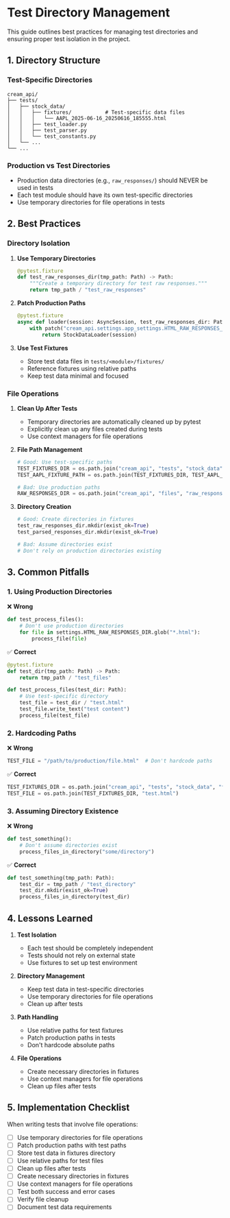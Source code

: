 # Test Directory Management

This guide outlines best practices for managing test directories and ensuring proper test isolation in the project.

## 1. Directory Structure

### Test-Specific Directories
```
cream_api/
├── tests/
│   ├── stock_data/
│   │   ├── fixtures/           # Test-specific data files
│   │   │   └── AAPL_2025-06-16_20250616_185555.html
│   │   ├── test_loader.py
│   │   ├── test_parser.py
│   │   └── test_constants.py
│   └── ...
└── ...
```

### Production vs Test Directories
- Production data directories (e.g., `raw_responses/`) should NEVER be used in tests
- Each test module should have its own test-specific directories
- Use temporary directories for file operations in tests

## 2. Best Practices

### Directory Isolation
1. **Use Temporary Directories**
   ```python
   @pytest.fixture
   def test_raw_responses_dir(tmp_path: Path) -> Path:
       """Create a temporary directory for test raw responses."""
       return tmp_path / "test_raw_responses"
   ```

2. **Patch Production Paths**
   ```python
   @pytest.fixture
   async def loader(session: AsyncSession, test_raw_responses_dir: Path) -> StockDataLoader:
       with patch("cream_api.settings.app_settings.HTML_RAW_RESPONSES_DIR", test_raw_responses_dir):
           return StockDataLoader(session)
   ```

3. **Use Test Fixtures**
   - Store test data files in `tests/<module>/fixtures/`
   - Reference fixtures using relative paths
   - Keep test data minimal and focused

### File Operations
1. **Clean Up After Tests**
   - Temporary directories are automatically cleaned up by pytest
   - Explicitly clean up any files created during tests
   - Use context managers for file operations

2. **File Path Management**
   ```python
   # Good: Use test-specific paths
   TEST_FIXTURES_DIR = os.path.join("cream_api", "tests", "stock_data", "fixtures")
   TEST_AAPL_FIXTURE_PATH = os.path.join(TEST_FIXTURES_DIR, TEST_AAPL_FIXTURE)

   # Bad: Use production paths
   RAW_RESPONSES_DIR = os.path.join("cream_api", "files", "raw_responses")  # Don't do this
   ```

3. **Directory Creation**
   ```python
   # Good: Create directories in fixtures
   test_raw_responses_dir.mkdir(exist_ok=True)
   test_parsed_responses_dir.mkdir(exist_ok=True)

   # Bad: Assume directories exist
   # Don't rely on production directories existing
   ```

## 3. Common Pitfalls

### 1. Using Production Directories
❌ **Wrong**
```python
def test_process_files():
    # Don't use production directories
    for file in settings.HTML_RAW_RESPONSES_DIR.glob("*.html"):
        process_file(file)
```

✅ **Correct**
```python
@pytest.fixture
def test_dir(tmp_path: Path) -> Path:
    return tmp_path / "test_files"

def test_process_files(test_dir: Path):
    # Use test-specific directory
    test_file = test_dir / "test.html"
    test_file.write_text("test content")
    process_file(test_file)
```

### 2. Hardcoding Paths
❌ **Wrong**
```python
TEST_FILE = "/path/to/production/file.html"  # Don't hardcode paths
```

✅ **Correct**
```python
TEST_FIXTURES_DIR = os.path.join("cream_api", "tests", "stock_data", "fixtures")
TEST_FILE = os.path.join(TEST_FIXTURES_DIR, "test.html")
```

### 3. Assuming Directory Existence
❌ **Wrong**
```python
def test_something():
    # Don't assume directories exist
    process_files_in_directory("some/directory")
```

✅ **Correct**
```python
def test_something(tmp_path: Path):
    test_dir = tmp_path / "test_directory"
    test_dir.mkdir(exist_ok=True)
    process_files_in_directory(test_dir)
```

## 4. Lessons Learned

1. **Test Isolation**
   - Each test should be completely independent
   - Tests should not rely on external state
   - Use fixtures to set up test environment

2. **Directory Management**
   - Keep test data in test-specific directories
   - Use temporary directories for file operations
   - Clean up after tests

3. **Path Handling**
   - Use relative paths for test fixtures
   - Patch production paths in tests
   - Don't hardcode absolute paths

4. **File Operations**
   - Create necessary directories in fixtures
   - Use context managers for file operations
   - Clean up files after tests

## 5. Implementation Checklist

When writing tests that involve file operations:

- [ ] Use temporary directories for file operations
- [ ] Patch production paths with test paths
- [ ] Store test data in fixtures directory
- [ ] Use relative paths for test files
- [ ] Clean up files after tests
- [ ] Create necessary directories in fixtures
- [ ] Use context managers for file operations
- [ ] Test both success and error cases
- [ ] Verify file cleanup
- [ ] Document test data requirements
